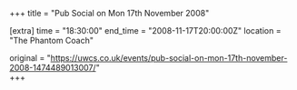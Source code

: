 +++
title = "Pub Social on Mon 17th November 2008"

[extra]
time = "18:30:00"
end_time = "2008-11-17T20:00:00Z"
location = "The Phantom Coach"

original = "https://uwcs.co.uk/events/pub-social-on-mon-17th-november-2008-1474489013007/"    
+++



